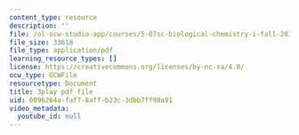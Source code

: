 ```yaml
---
content_type: resource
description: ''
file: /ol-ocw-studio-app/courses/5-07sc-biological-chemistry-i-fall-2013/0096264afaf78affb23c3dbb7ff98a91_61ZVXmh6ae0.pdf
file_size: 33618
file_type: application/pdf
learning_resource_types: []
license: https://creativecommons.org/licenses/by-nc-sa/4.0/
ocw_type: OCWFile
resourcetype: Document
title: 3play pdf file
uid: 0096264a-faf7-8aff-b23c-3dbb7ff98a91
video_metadata:
  youtube_id: null
---
```

